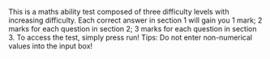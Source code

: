 This is a maths ability test composed of three difficulty levels with increasing difficulty. Each correct answer in section 1 will gain you 1 mark; 2 marks for each question in section 2; 3 marks for each question in section 3.
To access the test, simply press run!
Tips: Do not enter non-numerical values into the input box!
